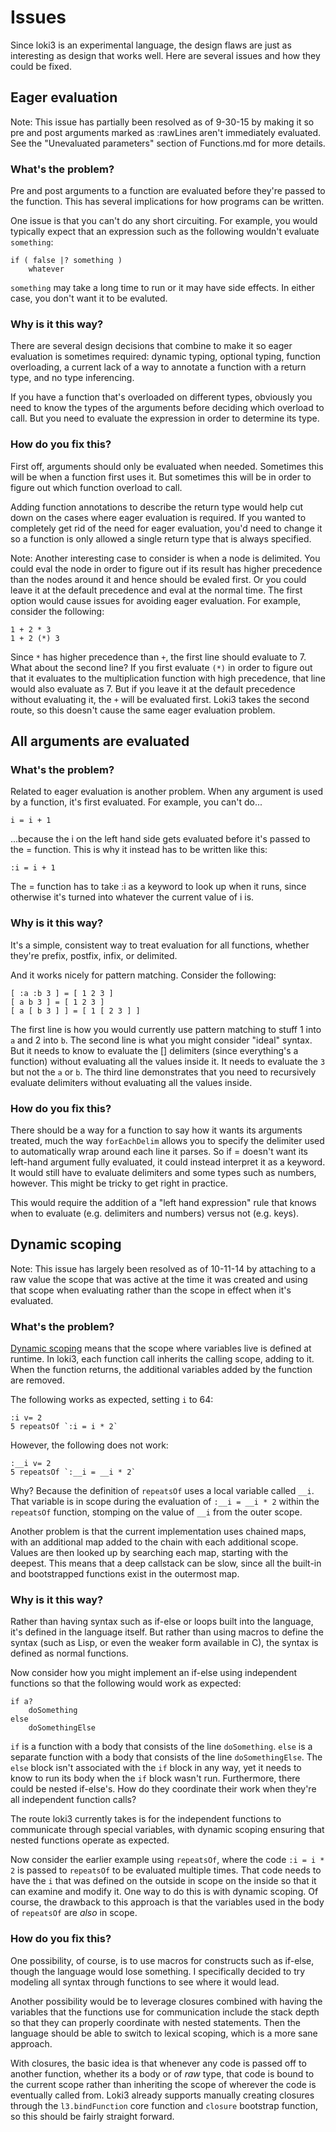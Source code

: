 Issues
======

Since loki3 is an experimental language, the design flaws are just as interesting as design that works well.  Here are several issues and how they could be fixed.


Eager evaluation
------------------

Note: This issue has partially been resolved as of 9-30-15 by making it so pre and post arguments marked as :rawLines aren't immediately evaluated.  See the "Unevaluated parameters" section of Functions.md for more details.

### What's the problem?

Pre and post arguments to a function are evaluated before they're passed to the function.  This has several implications for how programs can be written.

One issue is that you can't do any short circuiting.  For example, you would typically expect that an expression such as the following wouldn't evaluate `something`:

```
if ( false |? something )
	whatever
```

`something` may take a long time to run or it may have side effects.  In either case, you don't want it to be evaluted.


### Why is it this way?

There are several design decisions that combine to make it so eager evaluation is sometimes required:  dynamic typing, optional typing, function overloading, a current lack of a way to annotate a function with a return type, and no type inferencing.

If you have a function that's overloaded on different types, obviously you need to know the types of the arguments before deciding which overload to call.  But you need to evaluate the expression in order to determine its type.


### How do you fix this?

First off, arguments should only be evaluated when needed.  Sometimes this will be when a function first uses it.  But sometimes this will be in order to figure out which function overload to call.

Adding function annotations to describe the return type would help cut down on the cases where eager evaluation is required.  If you wanted to completely get rid of the need for eager evaluation, you'd need to change it so a function is only allowed a single return type that is always specified.

Note: Another interesting case to consider is when a node is delimited.  You could eval the node in order to figure out if its result has higher precedence than the nodes around it and hence should be evaled first.  Or you could leave it at the default precedence and eval at the normal time.  The first option would cause issues for avoiding eager evaluation.  For example, consider the following:

```
1 + 2 * 3
1 + 2 (*) 3
```

Since `*` has higher precedence than `+`, the first line should evaluate to 7.  What about the second line?  If you first evaluate `(*)` in order to figure out that it evaluates to the multiplication function with high precedence, that line would also evaluate as 7.  But if you leave it at the default precedence without evaluating it, the `+` will be evaluated first.  Loki3 takes the second route, so this doesn't cause the same eager evaluation problem.



All arguments are evaluated
-----------------------------

### What's the problem?

Related to eager evaluation is another problem.  When any argument is used by a function, it's first evaluated.  For example, you can't do...

```
i = i + 1
```

...because the i on the left hand side gets evaluated before it's passed to the = function.  This is why it instead has to be written like this:

```
:i = i + 1
```

The = function has to take :i as a keyword to look up when it runs, since otherwise it's turned into whatever the current value of i is.


### Why is it this way?

It's a simple, consistent way to treat evaluation for all functions, whether they're prefix, postfix, infix, or delimited.

And it works nicely for pattern matching.  Consider the following:

```
[ :a :b 3 ] = [ 1 2 3 ]
[ a b 3 ] = [ 1 2 3 ]
[ a [ b 3 ] ] = [ 1 [ 2 3 ] ]
```

The first line is how you would currently use pattern matching to stuff 1 into `a` and 2 into `b`.  The second line is what you might consider "ideal" syntax.  But it needs to know to evaluate the [] delimiters (since everything's a function) without evaluating all the values inside it.  It needs to evaluate the `3` but not the `a` or `b`.  The third line demonstrates that you need to recursively evaluate delimiters without evaluating all the values inside.


### How do you fix this?

There should be a way for a function to say how it wants its arguments treated, much the way `forEachDelim` allows you to specify the delimiter used to automatically wrap around each line it parses.  So if = doesn't want its left-hand argument fully evaluated, it could instead interpret it as a keyword.  It would still have to evaluate delimiters and some types such as numbers, however.  This might be tricky to get right in practice.

This would require the addition of a "left hand expression" rule that knows when to evaluate (e.g. delimiters and numbers) versus not (e.g. keys).



Dynamic scoping
----------------

Note: This issue has largely been resolved as of 10-11-14 by attaching to a raw value the scope that was active at the time it was created and using that scope when evaluating rather than the scope in effect when it's evaluated.

### What's the problem?

[Dynamic scoping](http://en.wikipedia.org/wiki/Scope_%28computer_science%29#Lexical_scope_vs._dynamic_scope) means that the scope where variables live is defined at runtime.  In loki3, each function call inherits the calling scope, adding to it.  When the function returns, the additional variables added by the function are removed.

The following works as expected, setting `i` to 64:

```
:i v= 2
5 repeatsOf `:i = i * 2`
```

However, the following does not work:

```
:__i v= 2
5 repeatsOf `:__i = __i * 2`
```

Why?  Because the definition of `repeatsOf` uses a local variable called `__i`.  That variable is in scope during the evaluation of `:__i = __i * 2` within the `repeatsOf` function, stomping on the value of `__i` from the outer scope.

Another problem is that the current implementation uses chained maps, with an additional map added to the chain with each additional scope.  Values are then looked up by searching each map, starting with the deepest.  This means that a deep callstack can be slow, since all the built-in and bootstrapped functions exist in the outermost map.


### Why is it this way?

Rather than having syntax such as if-else or loops built into the language, it's defined in the language itself.  But rather than using macros to define the syntax (such as Lisp, or even the weaker form available in C), the syntax is defined as normal functions.

Now consider how you might implement an if-else using independent functions so that the following would work as expected:

```
if a?
	doSomething
else
	doSomethingElse
```

`if` is a function with a body that consists of the line `doSomething`.  `else` is a separate function with a body that consists of the line `doSomethingElse`.  The `else` block isn't associated with the `if` block in any way, yet it needs to know to run its body when the `if` block wasn't run.  Furthermore, there could be nested if-else's.  How do they coordinate their work when they're all independent function calls?

The route loki3 currently takes is for the independent functions to communicate through special variables, with dynamic scoping ensuring that nested functions operate as expected.

Now consider the earlier example using `repeatsOf`, where the code `:i = i * 2` is passed to `repeatsOf` to be evaluated multiple times.  That code needs to have the `i` that was defined on the outside in scope on the inside so that it can examine and modify it.  One way to do this is with dynamic scoping.  Of course, the drawback to this approach is that the variables used in the body of `repeatsOf` are *also* in scope.


### How do you fix this?

One possibility, of course, is to use macros for constructs such as if-else, though the language would lose something.  I specifically decided to try modeling all syntax through functions to see where it would lead.

Another possibility would be to leverage closures combined with having the variables that the functions use for communication include the stack depth so that they can properly coordinate with nested statements.  Then the language should be able to switch to lexical scoping, which is a more sane approach.

With closures, the basic idea is that whenever any code is passed off to another function, whether its a body or of *raw* type, that code is bound to the current scope rather than inheriting the scope of wherever the code is eventually called from.  Loki3 already supports manually creating closures through the `l3.bindFunction` core function and `closure` bootstrap function, so this should be fairly straight forward.
